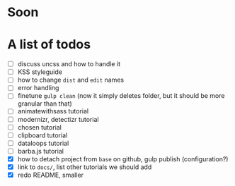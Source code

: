 # Soon

# A list of todos

- [ ] discuss uncss and how to handle it
- [ ] KSS styleguide
- [ ] how to change `dist` and `edit` names
- [ ] error handling
- [ ] finetune `gulp clean` (now it simply deletes folder, but it should be more granular than that)
- [ ] animatewithsass tutorial
- [ ] modernizr, detectizr tutorial
- [ ] chosen tutorial
- [ ] clipboard tutorial
- [ ] dataloops tutorial
- [ ] barba.js tutorial
- [x] how to detach project from `base` on github, gulp publish (configuration?)
- [x] link to `docs/`, list other tutorials we should add
- [x] redo README, smaller